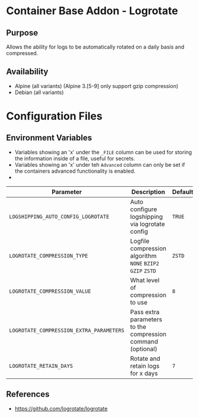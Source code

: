 # Container Base Addon - Logrotate

## Purpose

Allows the ability for logs to be automatically rotated on a daily basis and compressed.

## Availability

* Alpine (all variants) (Alpine 3.[5-9] only support gzip compression)
* Debian (all variants)

# Configuration Files

## Environment Variables

* Variables showing an 'x' under the `_FILE` column can be used for storing the information inside of a file, useful for secrets.
* Variables showing an 'x' under teh `Advanced` column can only be set if the containers advanced functionality is enabled.
*
| Parameter                                | Description                                                 | Default | Advanced | `_FILE` |
| ---------------------------------------- | ----------------------------------------------------------- | ------- | -------- | ------- |
| `LOGSHIPPING_AUTO_CONFIG_LOGROTATE`      | Auto configure logshipping via logrotate config             | `TRUE`  | x        |         |
| `LOGROTATE_COMPRESSION_TYPE`             | Logfile compression algorithm `NONE` `BZIP2` `GZIP` `ZSTD`  | `ZSTD`  | x        |         |
| `LOGROTATE_COMPRESSION_VALUE`            | What level of compression to use                            | `8`     |          |         |
| `LOGROTATE_COMPRESSION_EXTRA_PARAMETERS` | Pass extra parameters to the compression command (optional) |         |          |         |
| `LOGROTATE_RETAIN_DAYS`                  | Rotate and retain logs for x days                           | `7`     | x        |         |

## References

* https://github.com/logrotate/logrotate
